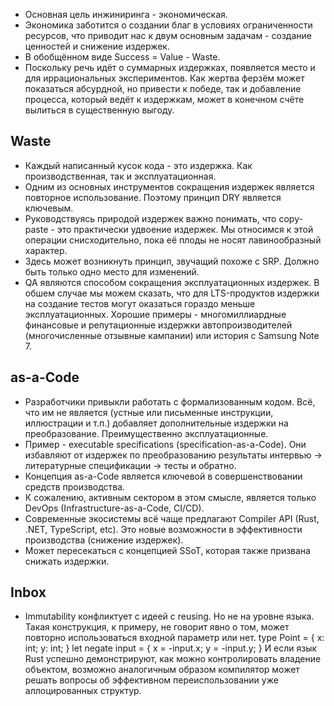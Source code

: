 * Основная цель инжиниринга - экономическая. 
* Экономика заботится о создании благ в условиях ограниченности ресурсов, что
  приводит нас к двум основным задачам - создание ценностей и снижение издержек.
* В обобщённом виде Success = Value - Waste.
* Поскольку речь идёт о суммарных издержках, появляется место и для
  иррациональных экспериментов. Как жертва ферзём может показаться абсурдной, но
  привести к победе, так и добавление процесса, который ведёт к издержкам, может
  в конечном счёте вылиться в существенную выгоду.

## Waste
* Каждый написанный кусок кода - это издержка. Как производственная, так и
  эксплуатационная.
* Одним из основных инструментов сокращения издержек является повторное
  использование. Поэтому принцип DRY является ключевым.
* Руководствуясь природой издержек важно понимать, что copy-paste - это
  практически удвоение издержек. Мы относимся к этой операции снисходительно,
  пока её плоды не носят лавинообразный характер.
* Здесь может возникнуть принцип, звучащий похоже с SRP. Должно быть только одно
  место для изменений.
* QA являются способом сокращения эксплуатационных издержек. В обшем случае мы
  можем сказать, что для LTS-продуктов издержки на создание тестов могут
  оказаться гораздо меньше эксплуатационных. Хорошие примеры - многомиллиардные
  финансовые и репутационные издержки автопроизводителей (многочисленные
  отзывные кампании) или история с Samsung Note 7.

## as-a-Code
* Разработчики привыкли работать с формализованным кодом. Всё, что им не
  является (устные или письменные инструкции, иллюстрации и т.п.) добавляет
  дополнительные издержки на преобразование. Преимущественно эксплуатационные.
* Пример - executable specifications (specification-as-a-Code). Они избавляют от
  издержек по преобразованию результаты интервью -> литературные спецификации
  -> тесты и обратно.
* Концепция as-a-Code является ключевой в совершенствовании средств
  производства.
* К сожалению, активным сектором в этом смысле, является только DevOps
  (Infrastructure-as-a-Code, CI/CD).
* Современные экосистемы всё чаще предлагают Compiler API (Rust, .NET,
  TypeScript, etc). Это новые возможности в эффективности производства
  (снижение издержек).
* Может пересекаться с концепцией SSoT, которая также призвана снижать издержки.

## Inbox
* Immutability конфликтует с идеей с reusing. Но не на уровне языка. Такая
  конструкция, к примеру, не говорит явно о том, может повторно использоваться
  входной параметр или нет.
    type Point = { x: int; y: int; }
    let negate input = { x = -input.x; y = -input.y; }
  И если язык Rust успешно демонстрируют, как можно контролировать владение
  объектом, возможно аналогичным образом компилятор может решать вопросы об
  эффективном переиспользовании уже аллоцированных структур.
